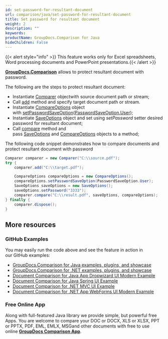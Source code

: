 ```yaml
---
id: set-password-for-resultant-document
url: comparison/java/set-password-for-resultant-document
title: Set password for resultant document
weight: 2
description: ""
keywords: 
productName: GroupDocs.Comparison for Java
hideChildren: False
---
```

{{< alert style="info" >}} This feature works only for Excel spreadsheets, Word processing documents and PowerPoint presentations.{{< /alert >}}

**[GroupDocs.Comparison](https://products.groupdocs.com/comparison/java)** allows to protect resultant document with password.

The following are the steps to protect resultant document:
*   Instantiate [Comparer](https://apireference.groupdocs.com/comparison/java/com.groupdocs.comparison/Comparer) objectwith source document path or stream;    
*   Call [add](https://apireference.groupdocs.com/comparison/java/com.groupdocs.comparison/Comparer#add(java.lang.String)) method and specify target document path or stream.    
*   Instantiate [CompareOptions](https://apireference.groupdocs.com/comparison/java/com.groupdocs.comparison.options/CompareOptions) object with [setPasswordSaveOption](https://apireference.groupdocs.com/comparison/java/com.groupdocs.comparison.options/CompareOptions#setPasswordSaveOption(int))([PasswordSaveOption.User](https://apireference.groupdocs.com/comparison/java/com.groupdocs.comparison.options.enums/PasswordSaveOption#User));    
*   Instantiate [SaveOptions](https://apireference.groupdocs.com/comparison/java/com.groupdocs.comparison.options.save/SaveOptions) object and set using *setPassword* setter desired password for resultant document;    
*   Call [compare](https://apireference.groupdocs.com/comparison/java/com.groupdocs.comparison/Comparer#compare(java.lang.String,%20com.groupdocs.comparison.options.save.SaveOptions,%20com.groupdocs.comparison.options.CompareOptions)) method and pass [SaveOptions](https://apireference.groupdocs.com/comparison/java/com.groupdocs.comparison.options.save/SaveOptions) and [CompareOptions](https://apireference.groupdocs.com/comparison/java/com.groupdocs.comparison.options/CompareOptions) objects to a method;
    

The following code snippet demonstrates how to compare documents and protect resultant document with password

```java
Comparer comparer = new Comparer("C:\\source.pdf");
try {
    comparer.add("C:\\target.pdf");

    CompareOptions compareOptions = new CompareOptions();
    compareOptions.setPasswordSaveOption(PasswordSaveOption.User);
    SaveOptions saveOptions = new SaveOptions();
    saveOptions.setPassword("3333");
    comparer.compare("C:\\result.pdf", saveOptions, compareOptions);
} finally {
    comparer.dispose();
}
```

## More resources

### GitHub Examples
You may easily run the code above and see the feature in action in our GitHub examples:

*   [GroupDocs.Comparison for Java examples, plugins, and showcase](https://github.com/groupdocs-comparison/GroupDocs.Comparison-for-Java)
*   [GroupDocs.Comparison for .NET examples, plugins, and showcase](https://github.com/groupdocs-comparison/GroupDocs.Comparison-for-.NET)
*   [Document Comparison for Java App Dropwizard UI Modern Example](https://github.com/groupdocs-comparison/GroupDocs.Comparison-for-Java-Dropwizard)    
*   [Document Comparison for Java Spring UI Example](https://github.com/groupdocs-comparison/GroupDocs.Comparison-for-Java-Spring)    
*   [Document Comparison for .NET MVC UI Example](https://github.com/groupdocs-comparison/GroupDocs.Comparison-for-.NET-MVC)    
*   [Document Comparison for .NET App WebForms UI Modern Example](https://github.com/groupdocs-comparison/GroupDocs.Comparison-for-.NET-WebForms)
    

### Free Online App
Along with full-featured Java library we provide simple, but powerful free Apps.
You are welcome to compare your DOC or DOCX, XLS or XLSX, PPT or PPTX, PDF, EML, EMLX, MSGand other documents with free to use online **[GroupDocs Comparison App](https://products.groupdocs.app/comparison)**.
